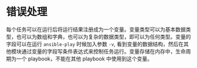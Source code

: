 # 错误处理

每个任务可以在运行后将运行结果注册成为一个变量。变量类型可以为基本数据类型，也可以为数组和字典，也可以为复杂的数据类型，即可以为任何类型。变量的字段可以在运行 `ansible-play` 时候加入参数 `-v`, 看到变量的数据结构，然后在其他模块通过变量的字段写条件表达式来控制任务运行。变量存储在内存中，生命周期为一个 playbook，不能在其他 playbook 中使用到这个变量。
